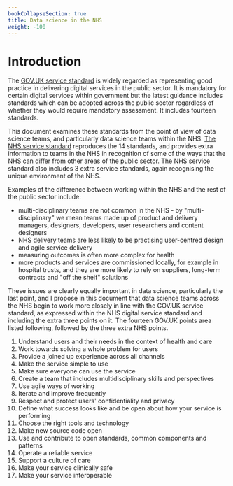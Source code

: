 ```yaml
---
bookCollapseSection: true
title: Data science in the NHS
weight: -100
---
```


# Introduction

The [GOV.UK service standard](https://www.gov.uk/service-manual/service-standard) is widely regarded as representing good practice in delivering digital services in the public sector. It is mandatory for certain digital services within government but the latest guidance includes standards which can be adopted across the public sector regardless of whether they would require mandatory assessment. It includes fourteen standards.

This document examines these standards from the point of view of data science teams, and particularly data science teams within the NHS. [The NHS service standard](https://service-manual.nhs.uk/service-standard) reproduces the 14 standards, and provides extra information to teams in the NHS in recognition of some of the ways that the NHS can differ from other areas of the public sector. The NHS service standard also includes 3 extra service standards, again recognising the unique environment of the NHS.

Examples of the difference between working within the NHS and the rest of the public sector include:

  * multi-disciplinary teams are not common in the NHS - by "multi-disciplinary" we mean teams made up of product and delivery managers, designers, developers, user researchers and content designers
  * NHS delivery teams are less likely to be practising user-centred design and agile service delivery
  * measuring outcomes is often more complex for health
  * more products and services are commissioned locally, for example in hospital trusts, and they are more likely to rely on suppliers, long-term contracts and "off the shelf" solutions

These issues are clearly equally important in data science, particularly the last point, and I propose in this document that data science teams across the NHS begin to work more closely in line with the GOV.UK service standard, as expressed within the NHS digital service standard and including the extra three points on it. The fourteen GOV.UK points area listed following, followed by the three extra NHS points.

1. Understand users and their needs in the context of health and care
2. Work towards solving a whole problem for users
3. Provide a joined up experience across all channels
4. Make the service simple to use
5. Make sure everyone can use the service
6. Create a team that includes multidisciplinary skills and perspectives
7. Use agile ways of working
8. Iterate and improve frequently
9. Respect and protect users' confidentiality and privacy
10. Define what success looks like and be open about how your service is performing
11. Choose the right tools and technology
12. Make new source code open
13. Use and contribute to open standards, common components and patterns
14. Operate a reliable service
15. Support a culture of care
16. Make your service clinically safe
17. Make your service interoperable